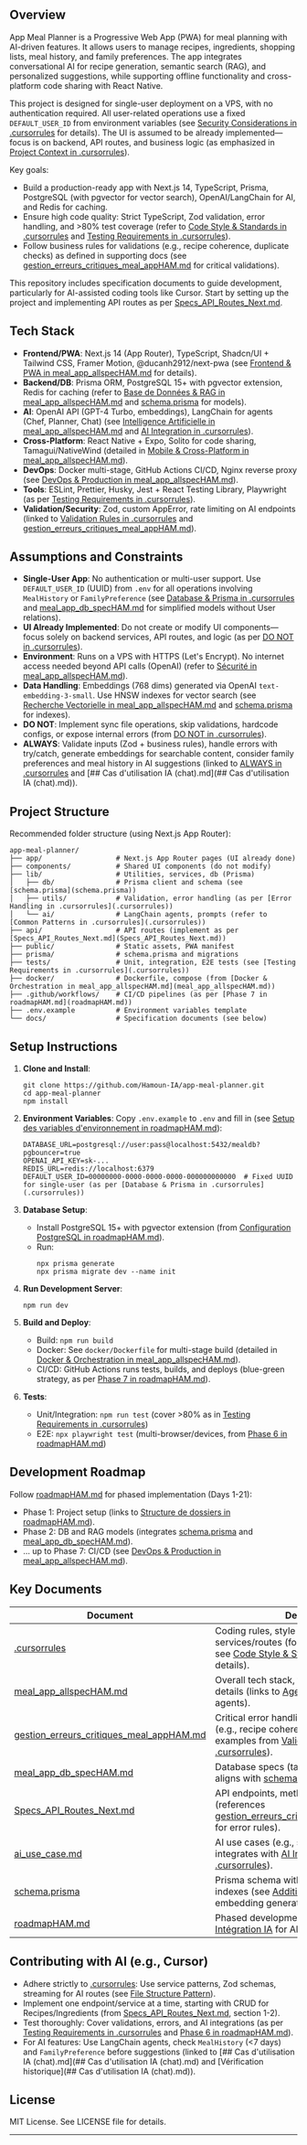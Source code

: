 ## Overview

App Meal Planner is a Progressive Web App (PWA) for meal planning with AI-driven features. It allows users to manage recipes, ingredients, shopping lists, meal history, and family preferences. The app integrates conversational AI for recipe generation, semantic search (RAG), and personalized suggestions, while supporting offline functionality and cross-platform code sharing with React Native.

This project is designed for single-user deployment on a VPS, with no authentication required. All user-related operations use a fixed `DEFAULT_USER_ID` from environment variables (see [Security Considerations in .cursorrules](.cursorrules) for details). The UI is assumed to be already implemented—focus is on backend, API routes, and business logic (as emphasized in [Project Context in .cursorrules](.cursorrules)).

Key goals:
- Build a production-ready app with Next.js 14, TypeScript, Prisma, PostgreSQL (with pgvector for vector search), OpenAI/LangChain for AI, and Redis for caching.
- Ensure high code quality: Strict TypeScript, Zod validation, error handling, and >80% test coverage (refer to [Code Style & Standards in .cursorrules](.cursorrules) and [Testing Requirements in .cursorrules](.cursorrules)).
- Follow business rules for validations (e.g., recipe coherence, duplicate checks) as defined in supporting docs (see [gestion_erreurs_critiques_meal_appHAM.md](gestion_erreurs_critiques_meal_appHAM.md) for critical validations).

This repository includes specification documents to guide development, particularly for AI-assisted coding tools like Cursor. Start by setting up the project and implementing API routes as per [Specs_API_Routes_Next.md](Specs_API_Routes_Next.md).

## Tech Stack

- **Frontend/PWA**: Next.js 14 (App Router), TypeScript, Shadcn/UI + Tailwind CSS, Framer Motion, @ducanh2912/next-pwa (see [Frontend & PWA in meal_app_allspecHAM.md](meal_app_allspecHAM.md) for details).
- **Backend/DB**: Prisma ORM, PostgreSQL 15+ with pgvector extension, Redis for caching (refer to [Base de Données & RAG in meal_app_allspecHAM.md](meal_app_allspecHAM.md) and [schema.prisma](schema.prisma) for models).
- **AI**: OpenAI API (GPT-4 Turbo, embeddings), LangChain for agents (Chef, Planner, Chat) (see [Intelligence Artificielle in meal_app_allspecHAM.md](meal_app_allspecHAM.md) and [AI Integration in .cursorrules](.cursorrules)).
- **Cross-Platform**: React Native + Expo, Solito for code sharing, Tamagui/NativeWind (detailed in [Mobile & Cross-Platform in meal_app_allspecHAM.md](meal_app_allspecHAM.md)).
- **DevOps**: Docker multi-stage, GitHub Actions CI/CD, Nginx reverse proxy (see [DevOps & Production in meal_app_allspecHAM.md](meal_app_allspecHAM.md)).
- **Tools**: ESLint, Prettier, Husky, Jest + React Testing Library, Playwright (as per [Testing Requirements in .cursorrules](.cursorrules)).
- **Validation/Security**: Zod, custom AppError, rate limiting on AI endpoints (linked to [Validation Rules in .cursorrules](.cursorrules) and [gestion_erreurs_critiques_meal_appHAM.md](gestion_erreurs_critiques_meal_appHAM.md)).

## Assumptions and Constraints

- **Single-User App**: No authentication or multi-user support. Use `DEFAULT_USER_ID` (UUID) from `.env` for all operations involving `MealHistory` or `FamilyPreference` (see [Database & Prisma in .cursorrules](.cursorrules) and [meal_app_db_specHAM.md](meal_app_db_specHAM.md) for simplified models without User relations).
- **UI Already Implemented**: Do not create or modify UI components—focus solely on backend services, API routes, and logic (as per [DO NOT in .cursorrules](.cursorrules)).
- **Environment**: Runs on a VPS with HTTPS (Let's Encrypt). No internet access needed beyond API calls (OpenAI) (refer to [Sécurité in meal_app_allspecHAM.md](meal_app_allspecHAM.md)).
- **Data Handling**: Embeddings (768 dims) generated via OpenAI `text-embedding-3-small`. Use HNSW indexes for vector search (see [Recherche Vectorielle in meal_app_allspecHAM.md](meal_app_allspecHAM.md) and [schema.prisma](schema.prisma) for indexes).
- **DO NOT**: Implement sync file operations, skip validations, hardcode configs, or expose internal errors (from [DO NOT in .cursorrules](.cursorrules)).
- **ALWAYS**: Validate inputs (Zod + business rules), handle errors with try/catch, generate embeddings for searchable content, consider family preferences and meal history in AI suggestions (linked to [ALWAYS in .cursorrules](.cursorrules) and [## Cas d'utilisation IA (chat).md](## Cas d'utilisation IA (chat).md)).

## Project Structure

Recommended folder structure (using Next.js App Router):

```
app-meal-planner/
├── app/                  # Next.js App Router pages (UI already done)
├── components/           # Shared UI components (do not modify)
├── lib/                  # Utilities, services, db (Prisma)
│   ├── db/               # Prisma client and schema (see [schema.prisma](schema.prisma))
│   ├── utils/            # Validation, error handling (as per [Error Handling in .cursorrules](.cursorrules))
│   └── ai/               # LangChain agents, prompts (refer to [Common Patterns in .cursorrules](.cursorrules))
├── api/                  # API routes (implement as per [Specs_API_Routes_Next.md](Specs_API_Routes_Next.md))
├── public/               # Static assets, PWA manifest
├── prisma/               # schema.prisma and migrations
├── tests/                # Unit, integration, E2E tests (see [Testing Requirements in .cursorrules](.cursorrules))
├── docker/               # Dockerfile, compose (from [Docker & Orchestration in meal_app_allspecHAM.md](meal_app_allspecHAM.md))
├── .github/workflows/    # CI/CD pipelines (as per [Phase 7 in roadmapHAM.md](roadmapHAM.md))
├── .env.example          # Environment variables template
└── docs/                 # Specification documents (see below)
```

## Setup Instructions

1. **Clone and Install**:
   ```
   git clone https://github.com/Hamoun-IA/app-meal-planner.git
   cd app-meal-planner
   npm install
   ```

2. **Environment Variables**:
   Copy `.env.example` to `.env` and fill in (see [Setup des variables d'environnement in roadmapHAM.md](roadmapHAM.md)):
   ```
   DATABASE_URL=postgresql://user:pass@localhost:5432/mealdb?pgbouncer=true
   OPENAI_API_KEY=sk-...
   REDIS_URL=redis://localhost:6379
   DEFAULT_USER_ID=00000000-0000-0000-0000-000000000000  # Fixed UUID for single-user (as per [Database & Prisma in .cursorrules](.cursorrules))
   ```

3. **Database Setup**:
   - Install PostgreSQL 15+ with pgvector extension (from [Configuration PostgreSQL in roadmapHAM.md](roadmapHAM.md)).
   - Run:
     ```
     npx prisma generate
     npx prisma migrate dev --name init
     ```

4. **Run Development Server**:
   ```
   npm run dev
   ```

5. **Build and Deploy**:
   - Build: `npm run build`
   - Docker: See `docker/Dockerfile` for multi-stage build (detailed in [Docker & Orchestration in meal_app_allspecHAM.md](meal_app_allspecHAM.md)).
   - CI/CD: GitHub Actions runs tests, builds, and deploys (blue-green strategy, as per [Phase 7 in roadmapHAM.md](roadmapHAM.md)).

6. **Tests**:
   - Unit/Integration: `npm run test` (cover >80% as in [Testing Requirements in .cursorrules](.cursorrules))
   - E2E: `npx playwright test` (multi-browser/devices, from [Phase 6 in roadmapHAM.md](roadmapHAM.md))

## Development Roadmap

Follow [roadmapHAM.md](roadmapHAM.md) for phased implementation (Days 1-21):
- Phase 1: Project setup (links to [Structure de dossiers in roadmapHAM.md](roadmapHAM.md)).
- Phase 2: DB and RAG models (integrates [schema.prisma](schema.prisma) and [meal_app_db_specHAM.md](meal_app_db_specHAM.md)).
- ... up to Phase 7: CI/CD (see [DevOps & Production in meal_app_allspecHAM.md](meal_app_allspecHAM.md)).

## Key Documents

| Document | Description |
|----------|-------------|
| [.cursorrules](.cursorrules) | Coding rules, style guide, patterns for services/routes (for Cursor/AI assistants; see [Code Style & Standards](.cursorrules) for TypeScript details). |
| [meal_app_allspecHAM.md](meal_app_allspecHAM.md) | Overall tech stack, features, architecture details (links to [Agents IA Spécialisés](meal_app_allspecHAM.md) for AI agents). |
| [gestion_erreurs_critiques_meal_appHAM.md](gestion_erreurs_critiques_meal_appHAM.md) | Critical error handling and validation rules (e.g., recipe coherence, units; extends with examples from [Validation Rules in .cursorrules](.cursorrules)). |
| [meal_app_db_specHAM.md](meal_app_db_specHAM.md) | Database specs (tables, columns, relations; aligns with [schema.prisma](schema.prisma)). |
| [Specs_API_Routes_Next.md](Specs_API_Routes_Next.md) | API endpoints, methods, bodies, validations (references [gestion_erreurs_critiques_meal_appHAM.md](gestion_erreurs_critiques_meal_appHAM.md) for error rules). |
| [ai_use_case.md](ai_use_case.md) | AI use cases (e.g., suggestions, fallbacks; integrates with [AI Integration in .cursorrules](.cursorrules)). |
| [schema.prisma](schema.prisma) | Prisma schema with models, enums, indexes (see [Additional notes](schema.prisma) for embedding generation). |
| [roadmapHAM.md](roadmapHAM.md) | Phased development plan (links to [Phase 3: Intégration IA](roadmapHAM.md) for AI setup). |

## Contributing with AI (e.g., Cursor)

- Adhere strictly to [.cursorrules](.cursorrules): Use service patterns, Zod schemas, streaming for AI routes (see [File Structure Pattern](.cursorrules)).
- Implement one endpoint/service at a time, starting with CRUD for Recipes/Ingredients (from [Specs_API_Routes_Next.md](Specs_API_Routes_Next.md), section 1-2).
- Test thoroughly: Cover validations, errors, and AI integrations (as per [Testing Requirements in .cursorrules](.cursorrules) and [Phase 6 in roadmapHAM.md](roadmapHAM.md)).
- For AI features: Use LangChain agents, check `MealHistory` (<7 days) and `FamilyPreference` before suggestions (linked to [## Cas d'utilisation IA (chat).md](## Cas d'utilisation IA (chat).md) and [Vérification historique](## Cas d'utilisation IA (chat).md)).

## License

MIT License. See LICENSE file for details.

---